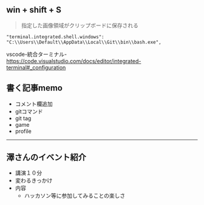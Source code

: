 ## win + shift + S
> 指定した画像領域がクリップボードに保存される

```terminal setting memo
"terminal.integrated.shell.windows": "C:\\Users\\Default\\AppData\\Local\\Git\\bin\\bash.exe",
```

vscode-統合ターミナル-
https://code.visualstudio.com/docs/editor/integrated-terminal#_configuration

## 書く記事memo

* コメント欄追加
* gitコマンド
* git tag
* game
* profile

---------------------

## 澤さんのイベント紹介

* 講演１０分  
* 変わるきっかけ  
* 内容
  * ハッカソン等に参加してみることの楽しさ
